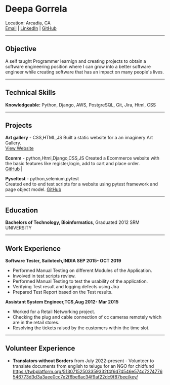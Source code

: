 # Deepa Gorrela
Location: Arcadia, CA  
[Email](mailto:deepagorrela@gmail.com) | [LinkedIn](https://www.linkedin.com/in/deepa-g-11072320b/) | 
[GitHub](https://github.com/li-deepa?tab=repositories)

---
## Objective
A self taught Programmer  learnign and creating projects  to obtain a software engineering position where I can grow into a better software engineer while creating software that has an impact on many people's lives.
___
## Technical Skills


**Knowledgeable:** Python, Django, AWS, PostgreSQL, Git, Jira, Html, CSS

___
## Projects

**Art gallery** - CSS,HTML,JS
Built a static website for a an imaginery Art Gallery.  
[View Website](https://deepadeepu.github.io/project0/)  

**Ecomm** - python,Html,Django,CSS,JS
Created a Ecommerce website with the basic features like register,login, add to cart and place order.  
[GitHub](https://github.com/li-deepa/Ecomm-Dress) | 

**Pyseltest** - python,selenium,pytest  
Created end to end test scripts  for a website using pytest framework and page object model.
[GitHub](https://github.com/li-deepa/PythonSelFramework)


___
## Education
 **Bachelors of Technology, Bioinformatics**, Graduated 2012 
 SRM UNIVERSITY 

___
## Work Experience
**Software Tester, Sailotech,INDIA SEP 2015- OCT 2019**    
* Performed Manual Testing on different Modules of the Application.
* Involved in test scripts review.
* Performed Manual Testing to test the usability of the application.
* Verifying Test result and logging defects using Jira
* Prepared Test Report based on the Test results.

**Assistant System Engineer,TCS,Aug 2012- Mar 2015**  
* Worked for a Retail Networking project.
* Checking the plug and cable connection of cc cameras remotely which are in the retail stores.
* Resolving the tickets raised by the customers within the time slot.
 
___
##  Volunteer Experience
* **Translators without Borders** from July 2022-present - Volunteer to translate documents from english to telugu for an NGO for chidfund
https://twbplatform.org/51307152503359332f4f6d74546e574c7274776546773d3d3a3aee0cc7e2f6be6ac34f9af22dc9f87bee/key/
